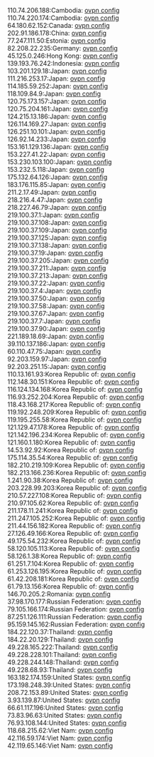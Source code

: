 110.74.206.188:Cambodia: [ovpn config](vpn/110_74_206_188.ovpn)  
110.74.220.174:Cambodia: [ovpn config](vpn/110_74_220_174.ovpn)  
64.180.62.152:Canada: [ovpn config](vpn/64_180_62_152.ovpn)  
202.91.186.178:China: [ovpn config](vpn/202_91_186_178.ovpn)  
77.247.111.50:Estonia: [ovpn config](vpn/77_247_111_50.ovpn)  
82.208.22.235:Germany: [ovpn config](vpn/82_208_22_235.ovpn)  
45.125.0.246:Hong Kong: [ovpn config](vpn/45_125_0_246.ovpn)  
139.193.76.242:Indonesia: [ovpn config](vpn/139_193_76_242.ovpn)  
103.201.129.18:Japan: [ovpn config](vpn/103_201_129_18.ovpn)  
111.216.253.17:Japan: [ovpn config](vpn/111_216_253_17.ovpn)  
114.185.59.252:Japan: [ovpn config](vpn/114_185_59_252.ovpn)  
118.109.84.9:Japan: [ovpn config](vpn/118_109_84_9.ovpn)  
120.75.173.157:Japan: [ovpn config](vpn/120_75_173_157.ovpn)  
120.75.204.161:Japan: [ovpn config](vpn/120_75_204_161.ovpn)  
124.215.13.186:Japan: [ovpn config](vpn/124_215_13_186.ovpn)  
126.114.169.27:Japan: [ovpn config](vpn/126_114_169_27.ovpn)  
126.251.10.101:Japan: [ovpn config](vpn/126_251_10_101.ovpn)  
126.92.14.233:Japan: [ovpn config](vpn/126_92_14_233.ovpn)  
153.161.129.136:Japan: [ovpn config](vpn/153_161_129_136.ovpn)  
153.227.41.22:Japan: [ovpn config](vpn/153_227_41_22.ovpn)  
153.230.103.100:Japan: [ovpn config](vpn/153_230_103_100.ovpn)  
153.232.5.118:Japan: [ovpn config](vpn/153_232_5_118.ovpn)  
175.132.64.126:Japan: [ovpn config](vpn/175_132_64_126.ovpn)  
183.176.115.85:Japan: [ovpn config](vpn/183_176_115_85.ovpn)  
211.2.17.49:Japan: [ovpn config](vpn/211_2_17_49.ovpn)  
218.216.4.47:Japan: [ovpn config](vpn/218_216_4_47.ovpn)  
218.227.46.79:Japan: [ovpn config](vpn/218_227_46_79.ovpn)  
219.100.37.1:Japan: [ovpn config](vpn/219_100_37_1.ovpn)  
219.100.37.108:Japan: [ovpn config](vpn/219_100_37_108.ovpn)  
219.100.37.109:Japan: [ovpn config](vpn/219_100_37_109.ovpn)  
219.100.37.125:Japan: [ovpn config](vpn/219_100_37_125.ovpn)  
219.100.37.138:Japan: [ovpn config](vpn/219_100_37_138.ovpn)  
219.100.37.19:Japan: [ovpn config](vpn/219_100_37_19.ovpn)  
219.100.37.205:Japan: [ovpn config](vpn/219_100_37_205.ovpn)  
219.100.37.211:Japan: [ovpn config](vpn/219_100_37_211.ovpn)  
219.100.37.213:Japan: [ovpn config](vpn/219_100_37_213.ovpn)  
219.100.37.22:Japan: [ovpn config](vpn/219_100_37_22.ovpn)  
219.100.37.4:Japan: [ovpn config](vpn/219_100_37_4.ovpn)  
219.100.37.50:Japan: [ovpn config](vpn/219_100_37_50.ovpn)  
219.100.37.58:Japan: [ovpn config](vpn/219_100_37_58.ovpn)  
219.100.37.67:Japan: [ovpn config](vpn/219_100_37_67.ovpn)  
219.100.37.7:Japan: [ovpn config](vpn/219_100_37_7.ovpn)  
219.100.37.90:Japan: [ovpn config](vpn/219_100_37_90.ovpn)  
221.189.18.69:Japan: [ovpn config](vpn/221_189_18_69.ovpn)  
39.110.137.186:Japan: [ovpn config](vpn/39_110_137_186.ovpn)  
60.110.47.75:Japan: [ovpn config](vpn/60_110_47_75.ovpn)  
92.203.159.97:Japan: [ovpn config](vpn/92_203_159_97.ovpn)  
92.203.251.15:Japan: [ovpn config](vpn/92_203_251_15.ovpn)  
110.13.161.93:Korea Republic of: [ovpn config](vpn/110_13_161_93.ovpn)  
112.148.30.151:Korea Republic of: [ovpn config](vpn/112_148_30_151.ovpn)  
116.124.134.168:Korea Republic of: [ovpn config](vpn/116_124_134_168.ovpn)  
116.93.252.204:Korea Republic of: [ovpn config](vpn/116_93_252_204.ovpn)  
118.43.168.217:Korea Republic of: [ovpn config](vpn/118_43_168_217.ovpn)  
119.192.248.209:Korea Republic of: [ovpn config](vpn/119_192_248_209.ovpn)  
119.195.255.58:Korea Republic of: [ovpn config](vpn/119_195_255_58.ovpn)  
121.129.47.178:Korea Republic of: [ovpn config](vpn/121_129_47_178.ovpn)  
121.142.196.234:Korea Republic of: [ovpn config](vpn/121_142_196_234.ovpn)  
121.160.1.180:Korea Republic of: [ovpn config](vpn/121_160_1_180.ovpn)  
14.53.92.92:Korea Republic of: [ovpn config](vpn/14_53_92_92.ovpn)  
175.114.35.54:Korea Republic of: [ovpn config](vpn/175_114_35_54.ovpn)  
182.210.219.109:Korea Republic of: [ovpn config](vpn/182_210_219_109.ovpn)  
182.213.166.236:Korea Republic of: [ovpn config](vpn/182_213_166_236.ovpn)  
1.241.90.38:Korea Republic of: [ovpn config](vpn/1_241_90_38.ovpn)  
203.228.99.203:Korea Republic of: [ovpn config](vpn/203_228_99_203.ovpn)  
210.57.227.108:Korea Republic of: [ovpn config](vpn/210_57_227_108.ovpn)  
210.97.105.62:Korea Republic of: [ovpn config](vpn/210_97_105_62.ovpn)  
211.178.11.241:Korea Republic of: [ovpn config](vpn/211_178_11_241.ovpn)  
211.247.105.252:Korea Republic of: [ovpn config](vpn/211_247_105_252.ovpn)  
211.44.156.182:Korea Republic of: [ovpn config](vpn/211_44_156_182.ovpn)  
27.126.49.166:Korea Republic of: [ovpn config](vpn/27_126_49_166.ovpn)  
49.175.54.232:Korea Republic of: [ovpn config](vpn/49_175_54_232.ovpn)  
58.120.105.113:Korea Republic of: [ovpn config](vpn/58_120_105_113.ovpn)  
58.126.1.38:Korea Republic of: [ovpn config](vpn/58_126_1_38.ovpn)  
61.251.7.104:Korea Republic of: [ovpn config](vpn/61_251_7_104.ovpn)  
61.253.126.195:Korea Republic of: [ovpn config](vpn/61_253_126_195.ovpn)  
61.42.208.181:Korea Republic of: [ovpn config](vpn/61_42_208_181.ovpn)  
61.79.13.156:Korea Republic of: [ovpn config](vpn/61_79_13_156.ovpn)  
146.70.205.2:Romania: [ovpn config](vpn/146_70_205_2.ovpn)  
37.98.170.177:Russian Federation: [ovpn config](vpn/37_98_170_177.ovpn)  
79.105.166.174:Russian Federation: [ovpn config](vpn/79_105_166_174.ovpn)  
87.251.126.111:Russian Federation: [ovpn config](vpn/87_251_126_111.ovpn)  
95.159.145.162:Russian Federation: [ovpn config](vpn/95_159_145_162.ovpn)  
184.22.120.37:Thailand: [ovpn config](vpn/184_22_120_37.ovpn)  
184.22.20.129:Thailand: [ovpn config](vpn/184_22_20_129.ovpn)  
49.228.165.222:Thailand: [ovpn config](vpn/49_228_165_222.ovpn)  
49.228.228.101:Thailand: [ovpn config](vpn/49_228_228_101.ovpn)  
49.228.244.148:Thailand: [ovpn config](vpn/49_228_244_148.ovpn)  
49.228.68.93:Thailand: [ovpn config](vpn/49_228_68_93.ovpn)  
163.182.174.159:United States: [ovpn config](vpn/163_182_174_159.ovpn)  
173.198.248.39:United States: [ovpn config](vpn/173_198_248_39.ovpn)  
208.72.153.89:United States: [ovpn config](vpn/208_72_153_89.ovpn)  
3.93.139.87:United States: [ovpn config](vpn/3_93_139_87.ovpn)  
66.61.117.196:United States: [ovpn config](vpn/66_61_117_196.ovpn)  
73.83.96.63:United States: [ovpn config](vpn/73_83_96_63.ovpn)  
76.93.108.144:United States: [ovpn config](vpn/76_93_108_144.ovpn)  
118.68.215.62:Viet Nam: [ovpn config](vpn/118_68_215_62.ovpn)  
42.116.59.174:Viet Nam: [ovpn config](vpn/42_116_59_174.ovpn)  
42.119.65.146:Viet Nam: [ovpn config](vpn/42_119_65_146.ovpn)  
